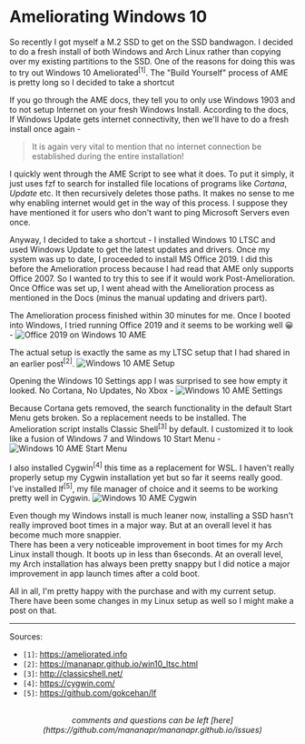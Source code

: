 # Ameliorating Windows 10

So recently I got myself a M.2 SSD to get on the SSD bandwagon. I decided to do a fresh install of both Windows and Arch Linux rather than copying over my existing partitions to the SSD.
One of the reasons for doing this was to try out Windows 10 Ameliorated<sup>[1]</sup>. The "Build Yourself" process of AME is pretty long so I decided to take a shortcut

If you go through the AME docs, they tell you to only use Windows 1903 and to not setup Internet on your fresh Windows Install. According to the docs, If Windows Update gets internet
connectivity, then we'll have to do a fresh install once again -
<blockquote>
It is again very vital to mention that no internet connection be established during the entire installation!
</blockquote>

I quickly went through the AME Script to see what it does. To put it simply, it just uses fzf to search for installed file locations of programs like *Cortana*, *Update* etc. It then recursively
deletes those paths. It makes no sense to me why enabling internet would get in the way of this process. I suppose they have mentioned it for users who don't want to ping Microsoft Servers even once.

Anyway, I decided to take a shortcut - I installed Windows 10 LTSC and used Windows Update to get the latest updates and drivers. Once my system was up to date, I proceeded to install MS Office 2019. I did this before
the Amelioration process because I had read that AME only supports Office 2007. So I wanted to try this to see if it would work Post-Amelioration. Once Office was set up, I went ahead with the Amelioration
process as mentioned in the Docs (minus the manual updating and drivers part).

The Amelioration process finished within 30 minutes for me. Once I booted into Windows, I tried running Office 2019 and it seems to be working well 😀 -
<picture>
  <img src="/images/win10_ame0.png" alt="Office 2019 on Windows 10 AME">
</picture>

The actual setup is exactly the same as my LTSC setup that I had shared in an earlier post<sup>[2]</sup>.
<picture>
  <img src="/images/win10_ame1.png" alt="Windows 10 AME Setup">
</picture>

Opening the Windows 10 Settings app I was surprised to see how empty it looked. No Cortana, No Updates, No Xbox -
<picture>
  <img src="/images/win10_ame2.png" alt="Windows 10 AME Settings">
</picture>

Because Cortana gets removed, the search functionality in the default Start Menu gets broken. So a replacement needs to be installed. The Amelioration script installs Classic Shell<sup>[3]</sup> by default.
I customized it to look like a fusion of Windows 7 and Windows 10 Start Menu -
<picture>
  <img src="/images/win10_ame3.png" alt="Windows 10 AME Start Menu">
</picture>

I also installed Cygwin<sup>[4]</sup> this time as a replacement for WSL. I haven't really properly setup my Cygwin installation yet but so far it seems really good. I've installed lf<sup>[5]</sup>, my file manager
of choice and it seems to be working pretty well in Cygwin.
<picture>
  <img src="/images/win10_ame4.png" alt="Windows 10 AME Cygwin">
</picture>

Even though my Windows install is much leaner now, installing a SSD hasn't really improved boot times in a major way. But at an overall level it has become much more snappier.
<br>
There has been a very noticeable improvement in boot times for my Arch Linux install though. It boots up in less than 6seconds. At an overall level, my Arch installation has always been pretty
snappy but I did notice a major improvement in app launch times after a cold boot.

All in all, I'm pretty happy with the purchase and with my current setup. There have been some changes in my Linux setup as well so I might make a post on that.

---

Sources:

- `[1]`: <https://ameliorated.info>
- `[2]`: <https://mananapr.github.io/win10_ltsc.html>
- `[3]`: <http://classicshell.net/>
- `[4]`: <https://cygwin.com/>
- `[5]`: <https://github.com/gokcehan/lf>

<br>
<center><i>
comments and questions can be left [here](https://github.com/mananapr/mananapr.github.io/issues)
</i></center>

